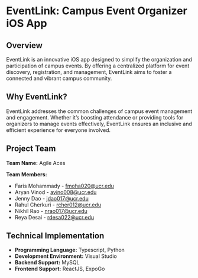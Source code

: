 # EventLink: Campus Event Organizer iOS App

## Overview
EventLink is an innovative iOS app designed to simplify the organization and participation of campus events. By offering a centralized platform for event discovery, registration, and management, EventLink aims to foster a connected and vibrant campus community.

## Why EventLink?
EventLink addresses the common challenges of campus event management and engagement. Whether it’s boosting attendance or providing tools for organizers to manage events effectively, EventLink ensures an inclusive and efficient experience for everyone involved.

## Project Team
**Team Name:** Agile Aces

**Team Members:**
- Faris Mohammady - fmoha020@ucr.edu
- Aryan Vinod - avino008@ucr.edu  
- Jenny Dao - jdao017@ucr.edu
- Rahul Cherkuri - rcher012@ucr.edu 
- Nikhil Rao - nrao017@ucr.edu 
- Reya Desai - rdesa022@ucr.edu

## Technical Implementation
- **Programming Language:** Typescript, Python
- **Development Environment:** Visual Studio  
- **Backend Support:** MySQL
- **Frontend Support:** ReactJS, ExpoGo
